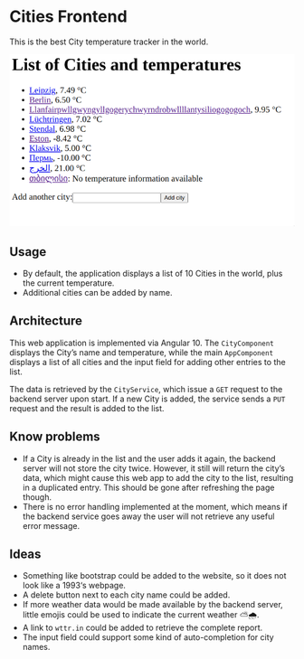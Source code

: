 # Cities Frontend
This is the best City temperature tracker in the world.

![screenshot](screenshot.png)

## Usage
* By default, the application displays a list of 10 Cities in the world, plus the current temperature.
* Additional cities can be added by name.

## Architecture
This web application is implemented via Angular 10. The `CityComponent` displays the City’s name and
temperature, while the main `AppComponent` displays a list of all cities and the input field for
adding other entries to the list.

The data is retrieved by the `CityService`, which issue a `GET` request to the backend server upon
start. If a new City is added, the service sends a `PUT` request and the result is added to the list.

## Know problems
* If a City is already in the list and the user adds it again, the backend server will not store the city twice. However, it still will return the city’s data, which might cause this web app to add the city to the list, resulting in a duplicated entry. This should be gone after refreshing the page though.
* There is no error handling implemented at the moment, which means if the backend service goes away the user will not retrieve any useful error message.

## Ideas
* Something like bootstrap could be added to the website, so it does not look like a 1993‘s webpage.
* A delete button next to each city name could be added.
* If more weather data would be made available by the backend server, little emojis could be used to indicate the current weather ⛅🌧.
* A link to `wttr.in` could be added to retrieve the complete report.
* The input field could support some kind of auto-completion for city names.

